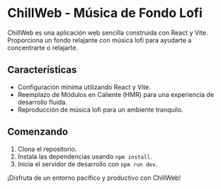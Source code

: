 # ChillWeb - Música de Fondo Lofi

ChillWeb es una aplicación web sencilla construida con React y Vite. Proporciona un fondo relajante con música lofi para ayudarte a concentrarte o relajarte.

## Características

- Configuración mínima utilizando React y Vite.
- Reemplazo de Módulos en Caliente (HMR) para una experiencia de desarrollo fluida.
- Reproducción de música lofi para un ambiente tranquilo.
    
## Comenzando

1. Clona el repositorio.
2. Instala las dependencias usando `npm install`.
3. Inicia el servidor de desarrollo con `npm run dev`.

¡Disfruta de un entorno pacífico y productivo con ChillWeb!

